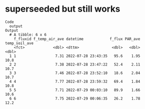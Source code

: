 # superseeded but still works

    Code
      output
    Output
      # A tibble: 6 x 6
        f_fluxid f_temp_air_ave datetime            f_flux PAR_ave temp_soil_ave
        <fct>             <dbl> <dttm>               <dbl>   <dbl>         <dbl>
      1 1                  7.31 2022-07-28 23:43:35   95.6    1.95          10.8
      2 2                  7.38 2022-07-28 23:47:22   52.4    2.11          10.7
      3 3                  7.46 2022-07-28 23:52:10   18.6    2.04          10.7
      4 4                  7.77 2022-07-28 23:59:32   69.4    1.84          10.8
      5 5                  7.71 2022-07-29 00:03:10   89.9    1.66          10.6
      6 6                  7.75 2022-07-29 00:06:35   26.2    1.78          12.2

